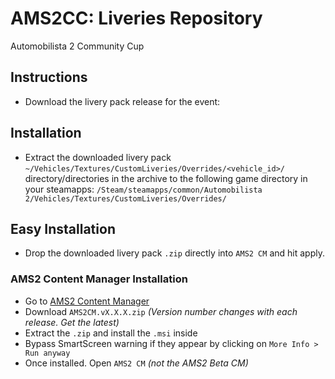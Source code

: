 # AMS2CC: Liveries Repository

Automobilista 2 Community Cup

## Instructions

- Download the livery pack release for the event: 

## Installation

- Extract the downloaded livery pack `~/Vehicles/Textures/CustomLiveries/Overrides/<vehicle_id>/` directory/directories in the archive to the following game directory in your steamapps: `/Steam/steamapps/common/Automobilista 2/Vehicles/Textures/CustomLiveries/Overrides/`

## Easy Installation

- Drop the downloaded livery pack `.zip` directly into `AMS2 CM` and hit apply.

### AMS2 Content Manager Installation

- Go to [AMS2 Content Manager](https://github.com/OpenSimTools/AMS2CM/releases)
- Download `AMS2CM.vX.X.X.zip` *(Version number changes with each release. Get the latest)*
- Extract the `.zip` and install the `.msi` inside
- Bypass SmartScreen warning if they appear by clicking on `More Info > Run anyway`
- Once installed. Open `AMS2 CM` *(not the AMS2 Beta CM)*

